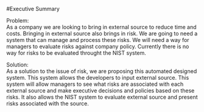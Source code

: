 #Executive Summary

Problem:     
  As a company we are looking to bring in external source to reduce time and costs. Bringing in external source also brings in risk. We are going to need a system that can manage and process these risks. We will need a way for managers to evaluate risks against company policy. Currently there is no way for risks to be evaluated throught the NIST system.
  
Solution:  
  As a solution to the issue of risk, we are proposing this automated designed system. This system allows the developers to input external source. This system will allow managers to see what risks are associated with each external source and make executive decisions and policies based on these risks. It also allows the NIST system to evaluate external source and present risks associated with the source.
